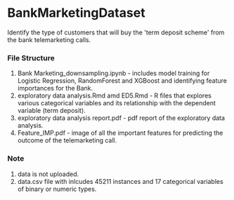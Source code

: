 # BankMarketingDataset
Identify the type of customers that will buy the 'term deposit scheme' from the bank telemarketing calls. 


### File Structure
1. Bank Marketing_downsampling.ipynb - includes model training for Logistic Regression, RandomForest and XGBoost and identifying feature importances for the Bank.
2. exploratory data analysis.Rmd amd ED5.Rmd - R files that explores various categorical variables and its relationship with the dependent variable (term deposit).
3. exploratory data analysis report.pdf - pdf report of the exploratory data analysis.
4. Feature_IMP.pdf - image of all the important features for predicting the outcome of the telemarketing call.

### Note 
1. data is not uploaded.
2. data.csv file with inlcudes 45211 instances and 17 categorical variables of binary or numeric types.

